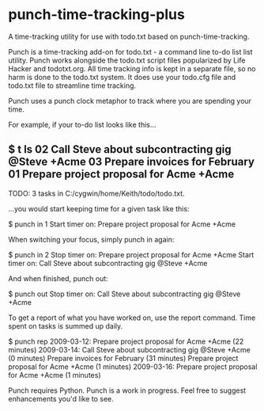punch-time-tracking-plus
========================

A time-tracking utility for use with todo.txt based on punch-time-tracking.

Punch is a time-tracking add-on for todo.txt - a command line to-do list list utility. Punch works alongside the todo.txt script files popularized by Life Hacker and todotxt.org. All time tracking info is kept in a separate file, so no harm is done to the todo.txt system. It does use your todo.cfg file and todo.txt file to streamline time tracking.

Punch uses a punch clock metaphor to track where you are spending your time.

For example, if your to-do list looks like this...

$ t ls
02 Call Steve about subcontracting gig @Steve +Acme
03 Prepare invoices for February
01 Prepare project proposal for Acme +Acme
--
TODO: 3 tasks in C:/cygwin/home/Keith/todo/todo.txt.

...you would start keeping time for a given task like this:

$ punch in 1
Start timer on: Prepare project proposal for Acme +Acme

When switching your focus, simply punch in again:

$ punch in 2
Stop timer on: Prepare project proposal for Acme +Acme
Start timer on: Call Steve about subcontracting gig @Steve +Acme

And when finished, punch out:

$ punch out
Stop timer on: Call Steve about subcontracting gig @Steve +Acme

To get a report of what you have worked on, use the report command. Time spent on tasks is summed up daily.

$ punch rep
2009-03-12:
        Prepare project proposal for Acme +Acme (22 minutes)
2009-03-14:
        Call Steve about subcontracting gig @Steve +Acme (0 minutes)
        Prepare invoices for February (31 minutes)
        Prepare project proposal for Acme +Acme (1 minutes)
2009-03-16:
        Prepare project proposal for Acme +Acme (1 minutes)

Punch requires Python. Punch is a work in progress. Feel free to suggest enhancements you'd like to see.

